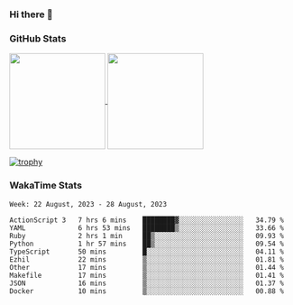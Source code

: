 ### Hi there 👋

### GitHub Stats

<a href="https://github.com/anuraghazra/github-readme-stats">
  <img align="center" height="170px" src="https://github-readme-stats.vercel.app/api/top-langs/?username=tksfjt1024&layout=compact&count_private=true&show_icons=true&show_icons=true&theme=graywhite" />
</a>
<a href="https://github.com/anuraghazra/github-readme-stats">
  <img align="center" height="170px" src="https://github-readme-stats.vercel.app/api?username=tksfjt1024&count_private=true&show_icons=true&show_icons=true&theme=graywhite" />
</a>

[![trophy](https://github-profile-trophy.vercel.app/?username=tksfjt1024)](https://github.com/ryo-ma/github-profile-trophy)

### WakaTime Stats

<!--START_SECTION:waka-->
```text
Week: 22 August, 2023 - 28 August, 2023

ActionScript 3   7 hrs 6 mins    ████████▓░░░░░░░░░░░░░░░░   34.79 % 
YAML             6 hrs 53 mins   ████████▒░░░░░░░░░░░░░░░░   33.66 % 
Ruby             2 hrs 1 min     ██▒░░░░░░░░░░░░░░░░░░░░░░   09.93 % 
Python           1 hr 57 mins    ██▒░░░░░░░░░░░░░░░░░░░░░░   09.54 % 
TypeScript       50 mins         █░░░░░░░░░░░░░░░░░░░░░░░░   04.11 % 
Ezhil            22 mins         ▒░░░░░░░░░░░░░░░░░░░░░░░░   01.81 % 
Other            17 mins         ▒░░░░░░░░░░░░░░░░░░░░░░░░   01.44 % 
Makefile         17 mins         ▒░░░░░░░░░░░░░░░░░░░░░░░░   01.41 % 
JSON             16 mins         ▒░░░░░░░░░░░░░░░░░░░░░░░░   01.37 % 
Docker           10 mins         ▒░░░░░░░░░░░░░░░░░░░░░░░░   00.88 % 
```
<!--END_SECTION:waka-->
